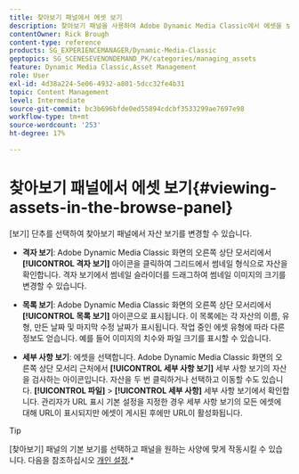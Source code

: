 ```yaml
---
title: 찾아보기 패널에서 에셋 보기
description: 찾아보기 패널을 사용하여 Adobe Dynamic Media Classic에서 에셋을 보는 방법에 대해 알아봅니다.
contentOwner: Rick Brough
content-type: reference
products: SG_EXPERIENCEMANAGER/Dynamic-Media-Classic
geptopics: SG_SCENESEVENONDEMAND_PK/categories/managing_assets
feature: Dynamic Media Classic,Asset Management
role: User
exl-id: 4d38a224-5e06-4932-a801-5dcc32fe4b31
topic: Content Management
level: Intermediate
source-git-commit: bc3b696bfde0ed55894cdcbf3533299ae7697e98
workflow-type: tm+mt
source-wordcount: '253'
ht-degree: 17%

---
```


# 찾아보기 패널에서 에셋 보기{#viewing-assets-in-the-browse-panel}

[보기] 단추를 선택하여 찾아보기 패널에서 자산 보기를 변경할 수 있습니다.

* **격자 보기**: Adobe Dynamic Media Classic 화면의 오른쪽 상단 모서리에서 **[!UICONTROL 격자 보기]** 아이콘을 클릭하여 그리드에서 썸네일 형식으로 자산을 확인합니다. 격자 보기에서 썸네일 슬라이더를 드래그하여 썸네일 이미지의 크기를 변경할 수 있습니다.

* **목록 보기**: Adobe Dynamic Media Classic 화면의 오른쪽 상단 모서리에서 **[!UICONTROL 목록 보기]** 아이콘으로 표시됩니다. 이 목록에는 각 자산의 이름, 유형, 만든 날짜 및 마지막 수정 날짜가 표시됩니다. 작업 중인 에셋 유형에 따라 다른 정보도 얻습니다. 예를 들어 이미지의 치수와 파일 크기를 표시할 수 있습니다.

* **세부 사항 보기**: 에셋을 선택합니다. Adobe Dynamic Media Classic 화면의 오른쪽 상단 모서리 근처에서 **[!UICONTROL 세부 사항 보기]** 세부 사항 보기의 자산을 검사하는 아이콘입니다. 자산을 두 번 클릭하거나 선택하고 이동할 수도 있습니다. **[!UICONTROL 파일]** > **[!UICONTROL 세부 사항]** 세부 사항 보기에서 확인합니다. 관리자가 URL 표시 기본 설정을 지정한 경우 세부 사항 보기의 모든 에셋에 대해 URL이 표시되지만 에셋이 게시된 후에만 URL이 활성화됩니다.

>[!TIP]
>
>[찾아보기] 패널의 기본 보기를 선택하고 패널을 원하는 사양에 맞게 작동시킬 수 있습니다. 다음을 참조하십시오 [개인 설정](personal-setup.md#personal_setup).*

